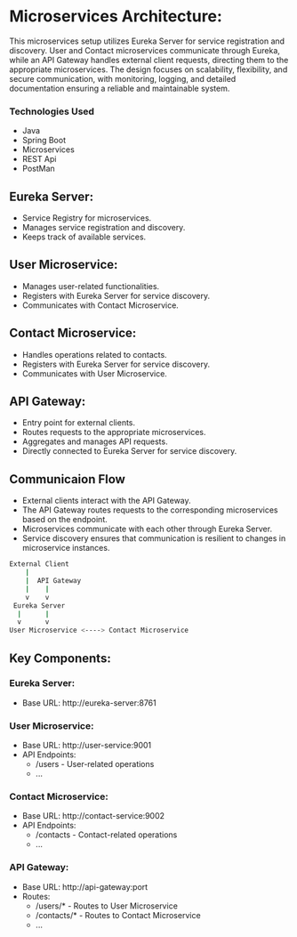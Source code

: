 ﻿# Microservices Architecture:
 
This microservices setup utilizes Eureka Server for service registration and discovery. User and Contact microservices communicate through Eureka, while an API Gateway handles external client requests, directing them to the appropriate microservices. The design focuses on scalability, flexibility, and secure communication, with monitoring, logging, and detailed documentation ensuring a reliable and maintainable system.

### Technologies Used
- Java
- Spring Boot
- Microservices
- REST Api
- PostMan

## Eureka Server:
 - Service Registry for microservices.
 - Manages service registration and discovery.
 - Keeps track of available services.

 ## User Microservice:
  - Manages user-related functionalities. 
  - Registers with Eureka Server for service discovery.
  - Communicates with Contact Microservice.

## Contact Microservice:
- Handles operations related to contacts.
- Registers with Eureka Server for service discovery.
- Communicates with User Microservice.

## API Gateway:
- Entry point for external clients.
- Routes requests to the appropriate microservices.
- Aggregates and manages API requests.
- Directly connected to Eureka Server for service discovery.


## Communicaion Flow
- External clients interact with the API Gateway.
- The API Gateway routes requests to the corresponding microservices based on the endpoint.
- Microservices communicate with each other through Eureka Server.
- Service discovery ensures that communication is resilient to changes in microservice instances.

```bash 
External Client
    |
    |  API Gateway
    |    |
    v    v
 Eureka Server
  |      |
  v      v
User Microservice <----> Contact Microservice
```

## Key Components:

### Eureka Server:
- Base URL: http://eureka-server:8761

### User Microservice:
- Base URL: http://user-service:9001
- API Endpoints:
  - /users - User-related operations
  - ...

### Contact Microservice:
- Base URL: http://contact-service:9002
- API Endpoints:
  - /contacts - Contact-related operations
  - ...
    
### API Gateway:
- Base URL: http://api-gateway:port
- Routes:
  - /users/* - Routes to User Microservice
  - /contacts/* - Routes to Contact Microservice
  - ...
